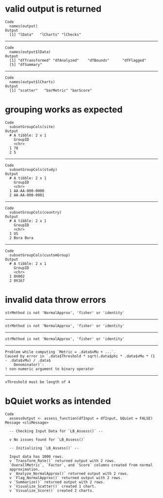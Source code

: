 # valid output is returned

    Code
      names(output)
    Output
      [1] "lData"   "lCharts" "lChecks"

---

    Code
      names(output$lData)
    Output
      [1] "dfTransformed" "dfAnalyzed"    "dfBounds"      "dfFlagged"    
      [5] "dfSummary"    

---

    Code
      names(output$lCharts)
    Output
      [1] "scatter"   "barMetric" "barScore" 

# grouping works as expected

    Code
      subsetGroupCols(site)
    Output
      # A tibble: 2 x 1
        GroupID
        <chr>  
      1 78     
      2 5      

---

    Code
      subsetGroupCols(study)
    Output
      # A tibble: 2 x 1
        GroupID       
        <chr>         
      1 AA-AA-000-0000
      2 AA-AA-000-0001

---

    Code
      subsetGroupCols(country)
    Output
      # A tibble: 2 x 1
        GroupID  
        <chr>    
      1 US       
      2 Bora Bora

---

    Code
      subsetGroupCols(customGroup)
    Output
      # A tibble: 2 x 1
        GroupID
        <chr>  
      1 0X002  
      2 0X167  

# invalid data throw errors

    strMethod is not 'NormalApprox', 'fisher' or 'identity'

---

    strMethod is not 'NormalApprox', 'fisher' or 'identity'

---

    strMethod is not 'NormalApprox', 'fisher' or 'identity'

---

    Problem while computing `Metric = .data$vMu + ...`.
    Caused by error in `.data$Threshold * sqrt(.data$phi * .data$vMu * (1 - .data$vMu) / .data$
        Denominator)`:
    ! non-numeric argument to binary operator

---

    vThreshold must be length of 4

# bQuiet works as intended

    Code
      assessOutput <- assess_function(dfInput = dfInput, bQuiet = FALSE)
    Message <cliMessage>
      
      -- Checking Input Data for `LB_Assess()` --
      
      v No issues found for `LB_Assess()`
      
      -- Initializing `LB_Assess()` --
      
      Input data has 1000 rows.
      v `Transform_Rate()` returned output with 2 rows.
      `OverallMetric`, `Factor`, and `Score` columns created from normal
      approximation.
      v `Analyze_NormalApprox()` returned output with 2 rows.
      v `Flag_NormalApprox()` returned output with 2 rows.
      v `Summarize()` returned output with 2 rows.
      v `Visualize_Scatter()` created 1 chart.
      v `Visualize_Score()` created 2 charts.

